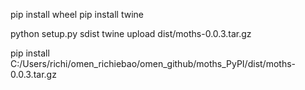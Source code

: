 pip install wheel
pip install twine

python setup.py sdist
twine upload dist/moths-0.0.3.tar.gz


pip install C:/Users/richi/omen_richiebao/omen_github/moths_PyPI/dist/moths-0.0.3.tar.gz



